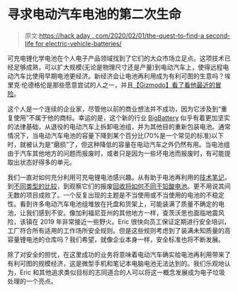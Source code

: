 # 寻求电动汽车电池的第二次生命

> 原文:[https://hack aday . com/2020/02/01/the-quest-to-find-a second-life for electric-vehicle-batteries/](https://hackaday.com/2020/02/01/the-quest-to-find-a-second-life-for-electric-vehicle-batteries/)

可充电锂化学电池在个人电子产品领域找到了它们的大众市场立足点。这项技术已经足够成熟，可以扩大规模(无论是物理尺寸还是产量)到电动汽车上，使得远程电动汽车比使用早期电池更经济。新经济会让电池再利用成为有利可图的生意吗？埃里克·伦德格伦是那些愿意尝试的人之一，并且[【Gizmodo】看了看他最近的冒险](https://gizmodo.com/a-recycling-renegade-is-out-of-prison-and-ready-to-tack-1840417556)。

这个人是一个连续的企业家，尽管他以前的商业想法并不成功，因为它涉及到“重复使用”不属于他的商标。幸运的是，这个新的行业 [BigBattery](https://bigbattery.com/) 似乎有着更加坚实的法律基础，从退役的电动汽车上拆卸电池组，并为其他目的重新包装电池。通常情况下，当电动汽车电池的容量下降到某个百分比(70%是一个常见的标准)以下时，就被认为是“磨损”了，但这种降低的容量在电动汽车之外仍然有用。当电池组由于汽车其他地方的问题而报废时，或者只是因为一些坏电池而报废时，有可能提取出状态好得多的单元。

我们一直对如何充分利用可充电锂电池感兴趣。从有助于电池再利用的[技术笔记](https://hackaday.com/2013/09/26/maxim-app-note-reuses-lithium-ion-cells-plus-extras/)，到[不同类型的比较](https://hackaday.com/2020/01/07/choosing-the-right-battery-for-your-electric-vehicle-build/)，到观察它们的报废[回收将如何不同于铅酸电池](https://hackaday.com/2018/07/16/getting-the-lead-out-of-lithium-battery-recycling/)。更不用说其间无数的项目成败了。一个反复出现的主题是不当使用或不当使用的电池的不稳定性。看到许多电动汽车电池组堆放在托盘和货架上，可能装满了质量不确定的电池，让我们感到不安。像加利福尼亚州的其他地方一样，查茨沃思也面临地震风险，该镇在 2019 年非常接近一些野火。Eric 很快向员工保证定期进行安全培训，工厂符合所有适用的工作场所安全规则。但是这些规则考虑到了装满未知质量的高容量锂电池的仓库吗？我们希望，就像企业本身一样，安全标准也将不断发展。

除了对安全的担忧，在这里成功的业务将意味着电动汽车确实给电池再利用带来了有利可图的规模经济，这是微型手机和笔记本电脑电池无法达到的。我们乐观地认为，Eric 和其他追求类似目标的志同道合的人可以将这一概念发展成为电子垃圾处理的一个亮点。